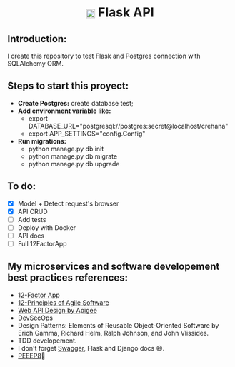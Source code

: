 <h1 align="center">
  <img align="center"; src="https://flask.palletsprojects.com/en/2.0.x/_static/flask-icon.png"; width="20px">
    Flask API
</h1>

## Introduction:
I create this repository to test Flask and Postgres connection with SQLAlchemy ORM.

## Steps to start this proyect:
- **Create Postgres:** create database test;
- **Add environment variable like:**
  - export DATABASE_URL="postgresql://postgres:secret@localhost/crehana"
  - export APP_SETTINGS="config.Config"
- **Run migrations:**
  - python manage.py db init
  - python manage.py db migrate
  - python manage.py db upgrade

## To do:
* [x] Model + Detect request's browser
* [x] API CRUD
* [ ] Add tests
* [ ] Deploy with Docker
* [ ] API docs
* [ ] Full 12FactorApp

## My microservices and software developement best practices references:

- [12-Factor App](https://12factor.net/)
- [12-Principles of Agile Software](https://agilemanifesto.org/principles.html)
- [Web API Design by Apigee](https://pages.apigee.com/rs/apigee/images/api-design-ebook-2012-03.pdf)
- [DevSecOps](https://devsecops-latam.org/)
- Design Patterns: Elements of Reusable Object-Oriented Software by Erich Gamma, Richard Helm, Ralph Johnson, and John Vlissides.
- TDD developement.
- I don't forget [Swagger](https://swagger.io/), Flask and Django docs 😅.
- [PEEEP8](https://www.youtube.com/watch?v=hgI0p1zf31k&ab_channel=PythonDiscord)🎵
